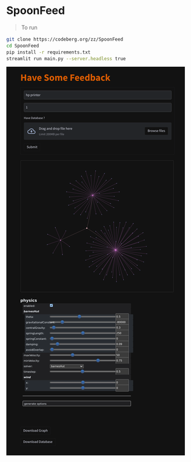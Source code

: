 # SpoonFeed

> To run

```sh
git clone https://codeberg.org/zz/SpoonFeed
cd SpoonFeed
pip install -r requirements.txt
streamlit run main.py --server.headless true
```


![img](asset.png)
